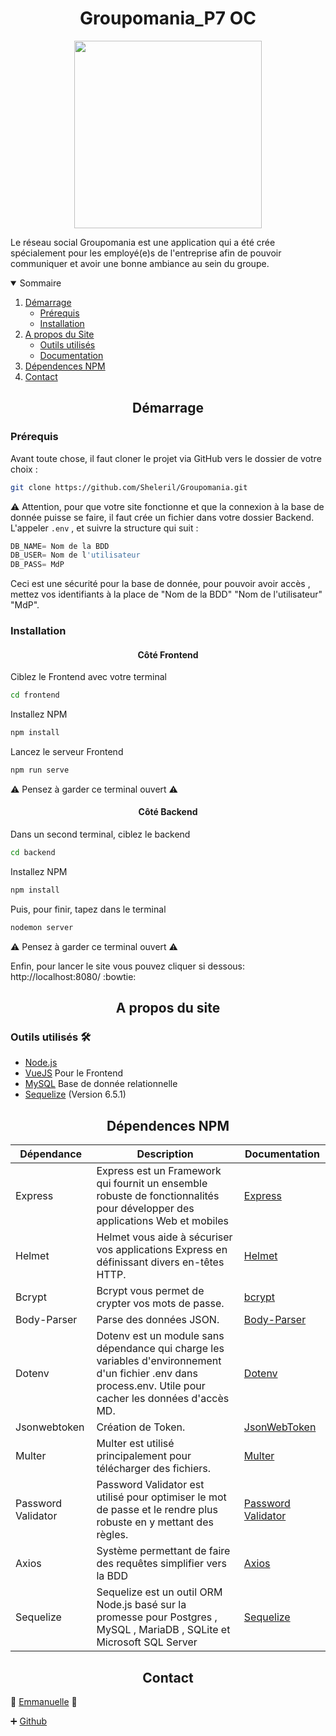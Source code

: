 <h1 align= "center" >Groupomania_P7 OC</h1>

<p align= "center"><img src="https://user.oc-static.com/upload/2019/09/04/15676009353158_image2.png" width= "300px">

Le réseau social Groupomania est une application qui a été crée spécialement pour les employé(e)s de l'entreprise afin de pouvoir communiquer et avoir une bonne ambiance au sein du groupe.

<details open="open">
  <summary>Sommaire</summary>
  <ol>
    <li>
      <a href="#demarrage">Démarrage</a>
      <ul>
        <li><a href="#prerequis">Prérequis</a></li>
        <li><a href="#installation">Installation</a></li>
      </ul>
    </li>
    </li>
        <li>
      <a href="#apropos">A propos du Site</a>
      <ul>
        <li><a href="#outils">Outils utilisés</a></li>
        <li><a href="#doc">Documentation</a></li>
      </ul>
    </li>
    <li><a href="#dependence">Dépendences NPM</li> 
    <li><a href="#contact">Contact</a></li>
  </ol>
</details>

<h2 id="demarrage" align="center">Démarrage</h2>

<h3 id="prerequis">Prérequis</h3>

<p>Avant toute chose, il faut cloner le projet via GitHub vers le dossier de votre choix :</p>

```sh
git clone https://github.com/Sheleril/Groupomania.git
```

:warning: Attention, pour que votre site fonctionne et que la connexion à la base de donnée puisse se faire, il faut crée un fichier dans votre dossier Backend.
L'appeler `.env` , et suivre la structure qui suit :

```js
DB_NAME= Nom de la BDD
DB_USER= Nom de l'utilisateur
DB_PASS= MdP
```

Ceci est une sécurité pour la base de donnée, pour pouvoir avoir accès , mettez vos identifiants à la place de "Nom de la BDD" "Nom de l'utilisateur" "MdP".

<h3 id="installation">Installation</h3>

<h4 align="center">Côté Frontend</h4>

Ciblez le Frontend avec votre terminal

```sh
cd frontend
```

Installez NPM

```sh
npm install
```

Lancez le serveur Frontend

```sh
npm run serve
```

:warning: Pensez à garder ce terminal ouvert :warning:

<h4 align="center">Côté Backend</h4>

Dans un second terminal, ciblez le backend

```sh
cd backend
```

Installez NPM

```sh
npm install
```

Puis, pour finir, tapez dans le terminal

```sh
nodemon server
```

:warning: Pensez à garder ce terminal ouvert :warning:

Enfin, pour lancer le site vous pouvez cliquer si dessous:  
http://localhost:8080/ :bowtie:

<h2 align="center" id="apropos"> A propos du site </h2>

<h3 id="outils">Outils utilisés &#x1F6E0; </h3>

- [Node.js](https://nodejs.org/en/)
- [VueJS](https://vuejs.org/) Pour le Frontend
- [MySQL](https://www.mysql.com/fr/downloads/) Base de donnée relationnelle
- [Sequelize](https://sequelize.org/) (Version 6.5.1)

<h2 id="dependence" align="center">Dépendences NPM</h2>

| Dépendance                | Description                                                                                                                                                 | Documentation                                                                        |
| ------------------------- | ----------------------------------------------------------------------------------------------------------------------------------------------------------- | ------------------------------------------------------------------------------------ |
| Express                   | Express est un Framework qui fournit un ensemble robuste de fonctionnalités pour développer des applications Web et mobiles                                 | [Express](https://www.npmjs.com/package/express)                                     |
| Helmet                    | Helmet vous aide à sécuriser vos applications Express en définissant divers en-têtes HTTP.                                                                  | [Helmet](https://www.npmjs.com/package/helmet)                                       |
| Bcrypt                    | Bcrypt vous permet de crypter vos mots de passe.                                                                                                            | [bcrypt](https://www.npmjs.com/package/bcrypt)                                       |
| Body-Parser               | Parse des données JSON.                                                                                                                                     | [Body-Parser](https://www.npmjs.com/package/body-parser)                             |
| Dotenv                    | Dotenv est un module sans dépendance qui charge les variables d'environnement d'un fichier .env dans process.env. Utile pour cacher les données d'accès MD. | [Dotenv](https://www.npmjs.com/package/dotenv)                                       |
| Jsonwebtoken              | Création de Token.                                                                                                                                          | [JsonWebToken](https://www.npmjs.com/package/jsonwebtoken)                           |                                                                                                         | [Mongoose-Unique-Validator](https://www.npmjs.com/package/mongoose-unique-validator) |
| Multer                    | Multer est utilisé principalement pour télécharger des fichiers.                                                                                            | [Multer](https://www.npmjs.com/package/multer)                                       |
| Password Validator        | Password Validator est utilisé pour optimiser le mot de passe et le rendre plus robuste en y mettant des règles.                                            | [Password Validator](https://www.npmjs.com/package/password-validator)               |
| Axios | Système permettant de faire des requêtes simplifier vers la BDD | [Axios](https://www.npmjs.com/package/axios#features) |
| Sequelize | Sequelize est un outil ORM Node.js basé sur la promesse pour Postgres , MySQL , MariaDB , SQLite et Microsoft SQL Server | [Sequelize](https://www.npmjs.com/package/sequelize) |


<h2 align="center">Contact</h2>

:e-mail: [Emmanuelle](mailto:sheleril68@gmail.com) :e-mail:

:heavy_plus_sign: [Github](https://github.com/Sheleril)
